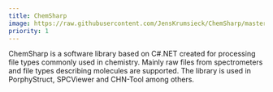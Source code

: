 ```yaml
---
title: ChemSharp
image: https://raw.githubusercontent.com/JensKrumsieck/ChemSharp/master/.github/chemsharp.png
priority: 1
---
```

ChemSharp is a software library based on C#.NET created for processing file types commonly used in chemistry. Mainly raw files from spectrometers and file types describing molecules are supported. The library is used in PorphyStruct, SPCViewer and CHN-Tool among others.